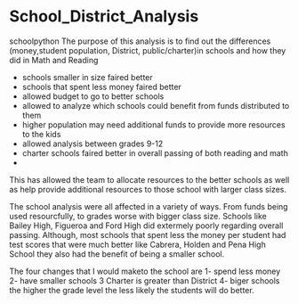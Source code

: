 # School_District_Analysis
schoolpython
The purpose of this analysis is to find out the differences (money,student population, District, public/charter)in schools and how they did in Math and Reading
- schools smaller in size faired better
- schools that spent less money faired better
- allowed budget to go to better schools 
- allowed to analyze which schools could benefit from funds distributed to them
- higher population may need additional funds to provide more resources to the kids
- allowed analysis between grades 9-12
- charter schools faired better in overall passing of both reading and math
- 
This has allowed the team to allocate resources to the better schools as well as help provide additional resources to those school with larger class sizes. 

The school analysis were all affected in a variety of ways. From funds being used resourcfully, to grades worse with bigger class size. Schools like Bailey High, Figueroa and Ford High did extermely poorly regarding overall passing. Although, most schools that spent less the money per student had test scores that were much better like  Cabrera, Holden and Pena High School they also had the benefit of being a smaller school. 

The four changes that I would maketo the school are 
1- spend less money
2- have smaller schools
3 Charter is greater than District 
4- biger schools the higher the grade level the less likely the students will do better. 
